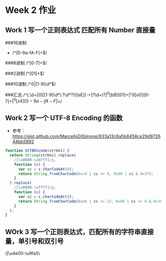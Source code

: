 # Week 2 作业

## Work 1 写一个正则表达式 匹配所有 Number 直接量

###16进制
- /^[0-9a-fA-F]+$/

###8进制
/^[0-7]+$/

###2进制
/^[01]+$/

###10进制
/^0|[1-9]\d*$/

###汇总
/^(\.\d+|(0|[1-9]\d*)\.?\d*?)([eE][-\+]?\d+)?$|^0[bB][01]+$|^0[oO][0-7]+$|^0[xX][0-9a-fA-F]+$/

## Work 2 写一个 UTF-8 Encoding 的函数
- 参考：https://gist.github.com/MarcelloDiSimone/933a13c6a5b6458ce29d972644bb5892

````javascript
function Utf8Encode(strUni) {
  return String(strUni).replace(
    /[\u0080-\u07ff]/g, 
    function (c) {
      var cc = c.charCodeAt(0);
      return String.fromCharCode(0xc0 | cc >> 6, 0x80 | cc & 0x3f);
    }
  ).replace(
    /[\u0800-\uffff]/g,  
    function (c) {
      var cc = c.charCodeAt(0);
      return String.fromCharCode(0xe0 | cc >> 12, 0x80 | cc >> 6 & 0x3F, 0x80 | cc & 0x3f);
    }
  );
}
````

## WOrk 3 写一个正则表达式，匹配所有的字符串直接量，单引号和双引号

/[\u4e00-\u9fa5\
